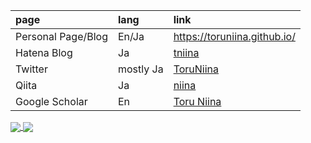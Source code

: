 |page|lang|link|
|:---|:---|:---|
|Personal Page/Blog|En/Ja|https://toruniina.github.io/|
|Hatena Blog|Ja|[tniina](https://in-neuro.hatenablog.com/)|
|Twitter|mostly Ja|[ToruNiina](https://twitter.com/ToruNiina)|
|Qiita|Ja|[niina](https://qiita.com/niina)|
|Google Scholar|En|[Toru Niina](https://scholar.google.com/citations?user=aVB0npoAAAAJ&hl=ja)|

<!-- ![stats](https://github-readme-stats.vercel.app/api?username=ToruNiina&show_icons=true&include_all_commits=true) -->

<a href="https://github.com/anuraghazra/github-readme-stats">
  <img align="center" src="https://github-readme-stats.vercel.app/api?username=ToruNiina&show_icons=true&include_all_commits=true" />
</a>
<a href="https://github.com/anuraghazra/github-readme-stats">
  <img align="center" src="https://github-readme-stats.vercel.app/api/top-langs/?username=ToruNiina&layout=compact" />
</a>
